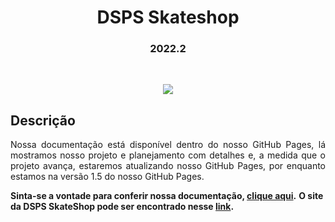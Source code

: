 <h1 align="center">DSPS Skateshop</h1>

<h3 align="center">2022.2</h3>

<br>

<p align="center">
<img src="https://img.shields.io/badge/STATUS-COMPLETED-green?style=for-the-badge"/>
</p>

<h2> Descrição </h2>

<p align="justify">
Nossa documentação está disponível dentro do nosso GitHub Pages, lá mostramos nosso projeto e planejamento com detalhes e, a medida que o projeto avança, estaremos atualizando nosso GitHub Pages, por enquanto estamos na versão 1.5 do nosso GitHub Pages.
</p>
<b>Sinta-se a vontade para conferir nossa documentação, <a href="https://mdsreq-fga-unb.github.io/2022.2-DSPS-Skateshop/#/">clique aqui</a>.</b>

<b>
O site da DSPS SkateShop pode ser encontrado nesse <a href="http://www.dspsskateshop.com.br/">link</a>.</b>
</b>